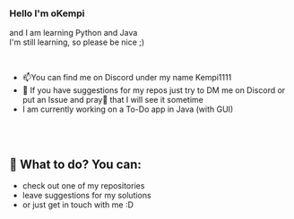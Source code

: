 ### Hello I'm oKempi
and I am learning Python and Java
<br>
I'm still learning, so please be nice ;) 

<br>

- 📫You can find me on Discord under my name Kempi1111
- 🤔 If you have suggestions for my repos just try to DM me on Discord or put an Issue and pray🙏 that I will see it sometime
- I am currently working on a To-Do app in Java (with GUI)

<br>
<br>

<!--<a href="https://app.daily.dev/okempi"><img src="https://api.daily.dev/devcards/7c075a5271484af3af4882ede9211bfa.png?r=9sk" width="400" alt="Jakub Kvapil's Dev Card"/></a>-->
## 🧭 What to do? You can: 
- check out one of my repositories
- leave suggestions for my solutions
- or just get in touch with me :D

<!--
**oKempi/oKempi** is a ✨ _special_ ✨ repository because its `README.md` (this file) appears on your GitHub profile.

Here are some ideas to get you started:

- 🔭 I’m currently working on ...
- 🌱 I’m currently learning ...
- 👯 I’m looking to collaborate on ...
- 🤔 I’m looking for help with ...
- 💬 Ask me about ...
- 📫 How to reach me: ...
- 😄 Pronouns: ...
- ⚡ Fun fact: ...
-->

<!-- ![Metrics](github-metrics.svg)
